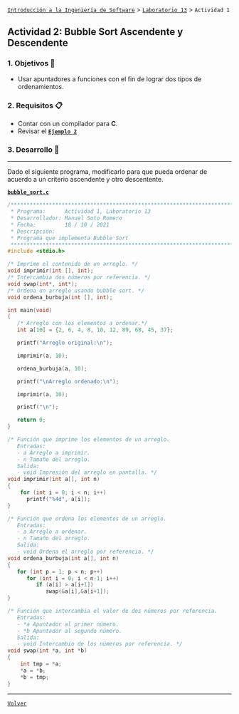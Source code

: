 [`Introducción a la Ingeniería de Software`](../../README.md) > [`Laboratorio 13`](../README.md) > `Actividad 1`

## Actividad 2: Bubble Sort Ascendente y Descendente

### 1. Objetivos :dart:

- Usar apuntadores a funciones con el fin de lograr dos tipos de ordenamientos.

### 2. Requisitos :clipboard:

- Contar con un compilador para __C__.
- Revisar el **[`Ejemplo 2`](../ejemplo02/README.md)**

### 3. Desarrollo :rocket:

---

Dado el siguiente programa, modificarlo para que pueda ordenar de acuerdo a un criterio ascendente y otro descentente.

**[`bubble_sort.c`](codigos/bubble_sort.c)**

```c
/*******************************************************************************
 * Programa:      Actividad 1, Laboratorio 13                                  *
 * Desarrollador: Manuel Soto Romero                                           *
 * Fecha:         18 / 10 / 2021                                               *
 * Descripción:                                                                *
 * Programa que implementa Bubble Sort                                         *
 ******************************************************************************/
#include <stdio.h>

/* Imprime el contenido de un arreglo. */
void imprimir(int [], int);
/* Intercambia dos números por referencia. */
void swap(int*, int*);
/* Ordena un arreglo usando bubble sort. */
void ordena_burbuja(int [], int);

int main(void)
{
   /* Arreglo con los elementos a ordenar.*/
   int a[10] = {2, 6, 4, 8, 10, 12, 89, 68, 45, 37};

   printf("Arreglo original:\n");

   imprimir(a, 10);

   ordena_burbuja(a, 10);

   printf("\nArreglo ordenado:\n");

   imprimir(a, 10);

   printf("\n");

   return 0;
}

/* Función que imprime los elementos de un arreglo. 
   Entradas:
   - a Arreglo a imprimir. 
   - n Tamaño del arreglo.
   Salida:
   - void Impresión del arreglo en pantalla. */
void imprimir(int a[], int n)
{
    for (int i = 0; i < n; i++)
      printf("%4d", a[i]);
}

/* Función que ordena los elementos de un arreglo.
   Entradas:
   - a Arreglo a ordenar.
   - n Tamaño del arreglo.
   Salida:
   - void Ordena el arreglo por referencia. */
void ordena_burbuja(int a[], int n)
{
   for (int p = 1; p < n; p++)
      for (int i = 0; i < n-1; i++)
         if (a[i] > a[i+1])
            swap(&a[i],&a[i+1]);
}

/* Función que intercambia el valor de dos números por referencia.
   Entradas:
   - *a Apuntador al primer número.
   - *b Apuntador al segundo número.
   Salida:
   - void Intercambio de los números por referencia. */
void swap(int *a, int *b)
{
    int tmp = *a;
    *a = *b;
    *b = tmp;
}

```

---

[`Volver`](../README.md)
